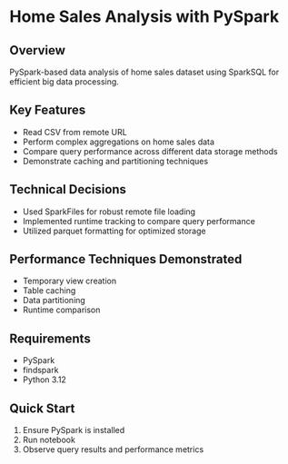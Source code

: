 # Home Sales Analysis with PySpark

## Overview
PySpark-based data analysis of home sales dataset using SparkSQL for efficient big data processing.

## Key Features
- Read CSV from remote URL
- Perform complex aggregations on home sales data
- Compare query performance across different data storage methods
- Demonstrate caching and partitioning techniques

## Technical Decisions
- Used SparkFiles for robust remote file loading
- Implemented runtime tracking to compare query performance
- Utilized parquet formatting for optimized storage

## Performance Techniques Demonstrated
- Temporary view creation
- Table caching
- Data partitioning
- Runtime comparison

## Requirements
- PySpark
- findspark
- Python 3.12

## Quick Start
1. Ensure PySpark is installed
2. Run notebook
3. Observe query results and performance metrics
 
